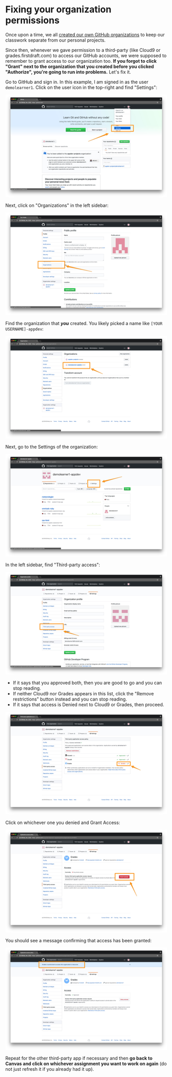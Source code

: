 # Fixing your organization permissions

Once upon a time, we all [created our own GitHub organizations](https://guides.firstdraft.com/setting-up-your-cloud9-workspace.html#create-github-organization) to keep our classwork separate from our personal projects.

Since then, whenever we gave permission to a third-party (like Cloud9 or grades.firstdraft.com) to access our GitHub accounts, we were supposed to remember to grant access to our organization too. **If you forgot to click "Grant" next to the organization that you created before you clicked "Authorize", you're going to run into problems.** Let's fix it.

Go to GitHub and sign in. In this example, I am signed in as the user `demolearner1`. Click on the user icon in the top-right and find "Settings":

![](/assets/github-settings.jpg)

Next, click on "Organizations" in the left sidebar:

![](/assets/github-orgs.jpg)

Find the organization that **_you_** created. You likely picked a name like `[YOUR USERNAME]-appdev`:

![](/assets/org-list.jpg)

Next, go to the Settings of the organization:

![](/assets/find-org-settings.jpg)

In the left sidebar, find "Third-party access":

![](/assets/third-party-access.jpg)

 - If it says that you approved both, then you are good to go and you can stop reading.
 - If neither Cloud9 nor Grades appears in this list, click the "Remove restrictions" button instead and you can stop reading.
 - If it says that access is Denied next to Cloud9 or Grades, then proceed.

![](/assets/access-denied.jpg)

Click on whichever one you denied and Grant Access:

![](/assets/grant-access.jpg)

You should see a message confirming that access has been granted:

![](/assets/access-granted-flash.jpg)

Repeat for the other third-party app if necessary and then **go back to Canvas and click on whichever assignment you want to work on again** (do not just refresh it if you already had it up).